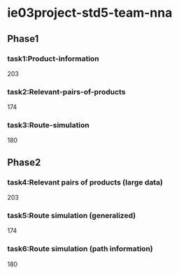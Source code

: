 # ie03project-std5-team-nna

## Phase1

### task1:Product-information

203

### task2:Relevant-pairs-of-products

174

### task3:Route-simulation

180

## Phase2

### task4:Relevant pairs of products (large data)

203

### task5:Route simulation (generalized)

174

### task6:Route simulation (path information)

180